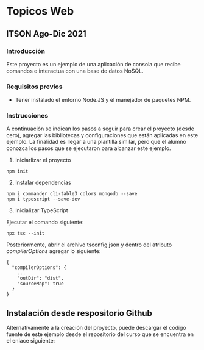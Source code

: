 # Topicos Web
## ITSON Ago-Dic 2021

### Introducción
Este proyecto es un ejemplo de una aplicación de consola que recibe comandos e interactua con una base de datos NoSQL.

### Requisitos previos

* Tener instalado el entorno Node.JS y el manejador de paquetes NPM.

### Instrucciones
A continuación se indican los pasos a seguir para crear el proyecto (desde cero), agregar las bibliotecas y configuraciones que están aplicadas en este ejemplo. La finalidad es llegar a una plantilla similar, pero que el alumno conozca los pasos que se ejecutaron para alcanzar este ejemplo.

1. Iniciarlizar el proyecto

``` [shell]
npm init
```

2. Instalar dependencias

``` [shell]
npm i commander cli-table3 colors mongodb --save
npm i typescript --save-dev
```

3. Inicializar TypeScript

Ejecutar el comando siguiente:

``` [shell]
npx tsc --init
```

Posteriormente, abrir el archivo tsconfig.json y dentro del atributo *compilerOptions* agregar lo siguiente:

``` [Javascript]
{
  "compilerOptions": {
    ...
    "outDir": "dist",
    "sourceMap": true
  }
}
```

## Instalación desde respositorio Github
Alternativamente a la creación del proyecto, puede descargar el código fuente de este ejemplo desde el repositorio del curso que se encuentra en el enlace siguiente:

